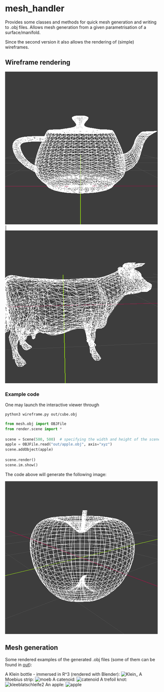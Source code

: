 # mesh_handler

Provides some classes and methods for quick mesh generation and writing to .obj files.
Allows mesh generation from a given parametrisation of a surface/manifold.

Since the second version it also allows the rendering of (simple) wireframes.

## Wireframe rendering

![](doc/teapot.png) | ![](doc/cow.png)

### Example code

One may launch the interactive viewer through

```bash
python3 wireframe.py out/cube.obj
```

```python
from mesh.obj import OBJFile
from render.scene import *

scene = Scene(500, 500)  # specifying the width and height of the scene (in px)
apple = OBJFile.read("out/apple.obj", axis="xyz")
scene.addObject(apple)

scene.render()
scene.im.show()
```

The code above will generate the following image:

![](doc/apple.png)

## Mesh generation

Some rendered examples of the generated .obj files (some of them can be found in [out](https://github.com/fwidmaier/mesh_handler/tree/v2/out)):

A Klein bottle - immersed in R^3 (rendered with Blender):
![Klein_](https://user-images.githubusercontent.com/80098282/125983125-9538f737-3db1-483c-8ea5-1a3f3a6eb64b.png)
A Moebius strip:
![moeb](https://user-images.githubusercontent.com/80098282/125702241-6d739ab7-56e2-4c67-9e19-88266c3e9129.jpg)
A catenoid:
![catenoid](https://user-images.githubusercontent.com/80098282/125702393-b42d5fa6-4263-49c6-a5db-7becf67bd257.jpg)
A trefoil knot:
![kleeblatschleife2](https://user-images.githubusercontent.com/80098282/125701964-b2c0f171-08d4-4415-be75-f29c0b15e105.jpg)
An apple:
![apple](https://user-images.githubusercontent.com/80098282/125702158-078df84f-e50b-4f91-a5ed-ebc6c2c414e1.jpg)
